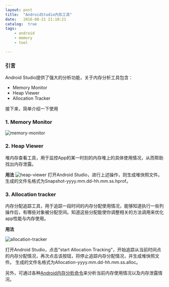 ```yaml
---
layout: post
title:  "AndroidStudio内存工具"
date:   2016-08-21 21:10:21
catalog:  true
tags:
    - android
    - memory
    - tool

---
```



### 引言

Android Studio提供了强大的分析功能，关于内存分析工具包含：

- Memory Monitor
- Heap Viewer
- Allocation Tracker

接下来，简单介绍一下使用

### 1. Memory Monitor

![memory-monitor](/images/android-tools/memory-monitor.png)


### 2. Heap Viewer

堆内存查看工具，用于监控App的某一时刻的内存堆上的具体使用情况，从而帮助找出内存泄露。

**用法**
![heap-viewer](\images\android-tools\heap-viewer.png)
打开Android Studio，进行上述操作，则生成堆快照文件。 生成的文件名格式为Snapshot-yyyy.mm.dd-hh.mm.ss.hprof。

### 3. Allocation tracker

内存分配追踪工具，用于追踪一段时间的内存分配使用情况，能够知道执行一些列操作后，有哪些对象被分配空间。知道这些分配能使你调整相关的方法调用来优化app性能与内存使用。

**用法**

![allocation-tracker](\images\android-tools\allocation-tracker.png)

打开Android Studio，点击"start Allocation Tracking"，开始追踪从当前时间点的内存分配情况，再次点击该按钮，将停止追踪内存分配情况，并生成堆快照文件。 生成的文件名格式为Allocation-yyyy.mm.dd-hh.mm.ss.alloc。

另外，可通过各种[Android内存分析命令](http://gityuan.com/2016/01/02/memory-tool/)来分析当前内存使用情况以及内存泄露情况。
